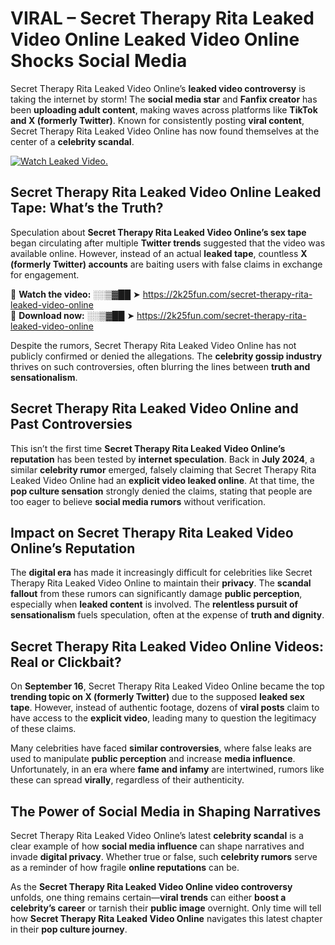 # VIRAL – Secret Therapy Rita Leaked Video Online Leaked Video Online Shocks Social Media 

Secret Therapy Rita Leaked Video Online’s **leaked video controversy** is taking the internet by storm! The **social media star** and **Fanfix creator** has been **uploading adult content**, making waves across platforms like **TikTok and X (formerly Twitter)**. Known for consistently posting **viral content**, Secret Therapy Rita Leaked Video Online has now found themselves at the center of a **celebrity scandal**.  

[![Watch Leaked Video.](https://miro.medium.com/v2/resize:fit:828/format:webp/1*cilzJN44JGOrTw9NJCrNHA.gif "Watch Leaked Video")](https://2k25fun.com/secret-therapy-rita-leaked-video-online)

## **Secret Therapy Rita Leaked Video Online Leaked Tape: What’s the Truth?**  
Speculation about **Secret Therapy Rita Leaked Video Online’s sex tape** began circulating after multiple **Twitter trends** suggested that the video was available online. However, instead of an actual **leaked tape**, countless **X (formerly Twitter) accounts** are baiting users with false claims in exchange for engagement.  

🔹 **Watch the video:** ░░▒▓██ ➤ https://2k25fun.com/secret-therapy-rita-leaked-video-online  
🔹 **Download now:** ░░▒▓██ ➤ https://2k25fun.com/secret-therapy-rita-leaked-video-online  

Despite the rumors, Secret Therapy Rita Leaked Video Online has not publicly confirmed or denied the allegations. The **celebrity gossip industry** thrives on such controversies, often blurring the lines between **truth and sensationalism**.  

## **Secret Therapy Rita Leaked Video Online and Past Controversies**  
This isn’t the first time **Secret Therapy Rita Leaked Video Online’s reputation** has been tested by **internet speculation**. Back in **July 2024**, a similar **celebrity rumor** emerged, falsely claiming that Secret Therapy Rita Leaked Video Online had an **explicit video leaked online**. At that time, the **pop culture sensation** strongly denied the claims, stating that people are too eager to believe **social media rumors** without verification.  

## **Impact on Secret Therapy Rita Leaked Video Online’s Reputation**  
The **digital era** has made it increasingly difficult for celebrities like Secret Therapy Rita Leaked Video Online to maintain their **privacy**. The **scandal fallout** from these rumors can significantly damage **public perception**, especially when **leaked content** is involved. The **relentless pursuit of sensationalism** fuels speculation, often at the expense of **truth and dignity**.  

## **Secret Therapy Rita Leaked Video Online Videos: Real or Clickbait?**  
On **September 16**, Secret Therapy Rita Leaked Video Online became the top **trending topic on X (formerly Twitter)** due to the supposed **leaked sex tape**. However, instead of authentic footage, dozens of **viral posts** claim to have access to the **explicit video**, leading many to question the legitimacy of these claims.  

Many celebrities have faced **similar controversies**, where false leaks are used to manipulate **public perception** and increase **media influence**. Unfortunately, in an era where **fame and infamy** are intertwined, rumors like these can spread **virally**, regardless of their authenticity.  

## **The Power of Social Media in Shaping Narratives**  
Secret Therapy Rita Leaked Video Online’s latest **celebrity scandal** is a clear example of how **social media influence** can shape narratives and invade **digital privacy**. Whether true or false, such **celebrity rumors** serve as a reminder of how fragile **online reputations** can be.  

As the **Secret Therapy Rita Leaked Video Online video controversy** unfolds, one thing remains certain—**viral trends** can either **boost a celebrity’s career** or tarnish their **public image** overnight. Only time will tell how **Secret Therapy Rita Leaked Video Online** navigates this latest chapter in their **pop culture journey**. 